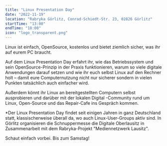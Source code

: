 ```yaml
---
title: "Linux Presentation Day"
date: "2022-11-19"
location: "Rabryka Görlitz, Conrad-Schiedt-Str. 23, 02826 Görlitz"
startTime: "13:00"
endTime: "18:00"
icon: "logo_transparent.png"
---
```


Linux ist einfach, OpenSource, kostenlos und bietet ziemlich sicher, was ihr auf eurem PC braucht. 

Auf dem Linux Presentation Day erfahrt ihr, wie das Betriebssystem und sein OpenSource-Prinzip in der Praxis funktionieren, warum so viele digitale Anwendungen darauf setzen und wie ihr euch selbst Linux auf den Rechner holt – damit eure Computernutzung nicht nur sicherer sondern in vielen Punkten tatsächlich auch einfacher wird.

Außerdem könnt ihr Linux an bereitgestellten Computern selbst ausprobieren und darüber mit der lokalen Digital -Community rund um Linux, Open-Source und das Repair-Cafe ins Gespräch kommen. 

*Der Linux Presentation Day findet seit einigen Jahren in ganz Deutschland statt, klassischerweise überall da, wo auch Linux-User-Groups aktiv sind. In Görlitz organisieren die Schnuppermesse die Digitale Oberlausitz in Zusammenarbeit mit dem Rabryka-Projekt "Mediennetzwerk Lausitz".

Schaut einfach vorbei. Bis zum Samstag!